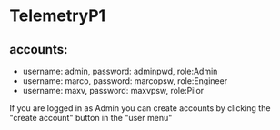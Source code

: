 # TelemetryP1 
## accounts: 
- username: admin, password: adminpwd, role:Admin
- username: marco, password: marcopsw, role:Engineer
- username: maxv, password: maxvpsw, role:Pilor

If you are logged in as Admin you can create accounts by clicking the "create account" button in the "user menu"







